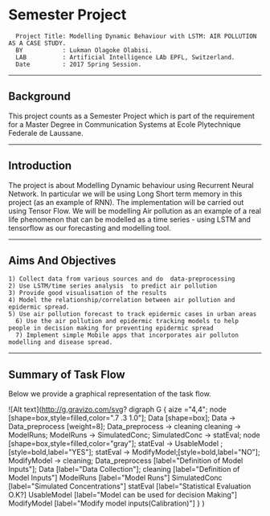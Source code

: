 # Semester Project
      
      Project Title: Modelling Dynamic Behaviour with LSTM: AIR POLLUTION AS A CASE STUDY.
      BY           : Lukman Olagoke Olabisi.
      LAB          : Artificial Intelligence LAb EPFL, Switzerland.
      Date         : 2017 Spring Session.

---------------------------------------
Background
---------------------------------------
This project counts as a Semester Project which is part of the requirement for a Master Degree in Communication Systems at Ecole Plytechnique Federale de Laussane. 

      
---------------------------------------------------------------------------------------------------------------------------
Introduction
---------------------------------------------------------------------------------------------------------------------------   
The project is about Modelling Dynamic behaviour using Recurrent Neural Network. In particular we will be using Long Short term memory in this project (as an example of RNN). The implementation will be carried out using Tensor Flow. We will be modelling Air pollution as an example of a real life phenomenon that can be modelled as a time series -  using LSTM and tensorflow as our forecasting and modelling tool.

---------------------------------------------------------------------------------------------------------------------------
Aims And Objectives
---------------------------------------------------------------------------------------------------------------------------

	1) Collect data from various sources and do  data-preprocessing 
	2) Use LSTM/time series analysis  to predict air pollution 
	3) Provide good visualisation of the results 
	4) Model the relationship/correlation between air pollution and epidermic spread.
	5) Use air pollution forecast to track epidermic cases in urban areas
      6) Use the air pollution and epidermic tracking models to help people in decision making for preventing epidermic spread
      7) Implement simple Mobile apps that incorporates air polluton modelling and disease spread.
      
  -----------------------------------------------------------------------------------------------------------------------------
Summary of Task Flow
-----------------------------------------------------------------------------------------------------------------------------
Below we provide a graphical representation of the task flow. 

![Alt text](http://g.gravizo.com/svg?
  digraph G {
   aize ="4,4";
   node [shape=box,style=filled,color=".7 .3 1.0"];
   Data [shape=box];
   Data -> Data_preprocess [weight=8];
   Data_preprocess -> cleaning
   cleaning -> ModelRuns; 
   ModelRuns -> SimulatedConc;
   SimulatedConc -> statEval;
   node [shape=box,style=filled,color="gray"];
   statEval -> UsableModel ;[style=bold,label="YES"];
   statEval -> ModifyModel;[style=bold,label="NO"]; 
   ModifyModel -> cleaning;
   Data_preprocess [label="Definition of Model Inputs"];
   Data [label="Data Collection"];
   cleaning [label="Definition of Model Inputs"]
   ModelRuns [label="Model Runs"]
   SimulatedConc [label="Simulated Concentrations"]
   statEval [label="Statistical Evaluation O.K?]
   UsableModel [label="Model can be used for decision Making"]
   ModifyModel [label="Modify model inputs(Calibration)"]
  }
)    
      
      
      
      
      
